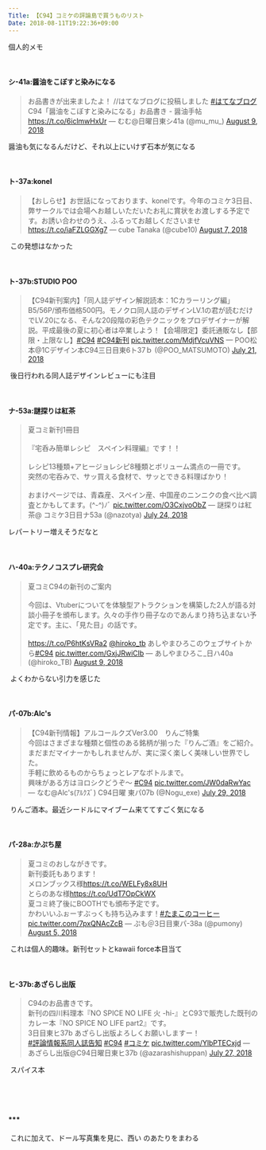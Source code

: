 ```yaml
---
Title: 【C94】コミケの評論島で買うものリスト
Date: 2018-08-11T19:22:36+09:00
---
```



個人的メモ

 
<h4>シ-41a:醤油をこぼすと染みになる</h4>
<blockquote class="twitter-tweet" data-lang="HASH(0xb625bd0)">
<p dir="ltr" lang="ja">お品書きが出来ましたよ！ //はてなブログに投稿しました <a href="https://twitter.com/hashtag/%E3%81%AF%E3%81%A6%E3%81%AA%E3%83%96%E3%83%AD%E3%82%B0?src=hash&amp;ref_src=twsrc%5Etfw">#はてなブログ</a><br />C94「醤油をこぼすと染みになる」お品書き - 醤油手帖<a href="https://t.co/6iclmwHxUr">https://t.co/6iclmwHxUr</a>
— むむ@日曜日東シ41a (@mu_mu_) <a href="https://twitter.com/mu_mu_/status/1027389086917484544?ref_src=twsrc%5Etfw">August 9, 2018</a></blockquote>


<script async="" src="https://platform.twitter.com/widgets.js" charset="utf-8"></script>


醤油も気になるんだけど、それ以上にいけず石本が気になる 

 
<h4>ト-37a:konel</h4>
<blockquote class="twitter-tweet" data-lang="HASH(0xbec0bf0)">
<p dir="ltr" lang="ja">【おしらせ】お世話になっております、konelです。今年のコミケ3日目、弊サークルでは会場へお越しいただいたお礼に賞状をお渡しする予定です。お誘い合わせのうえ、ふるってお越しくださいませ <a href="https://t.co/iaFZLGGXg7">https://t.co/iaFZLGGXg7</a>
— cube Tanaka (@cube10) <a href="https://twitter.com/cube10/status/1026800081687597056?ref_src=twsrc%5Etfw">August 7, 2018</a></blockquote>


<script async="" src="https://platform.twitter.com/widgets.js" charset="utf-8"></script>


 この発想はなかった

 
<h4>ト-37b:STUDIO POO</h4>
<blockquote class="twitter-tweet" data-lang="HASH(0xd55dcb8)">
<p dir="ltr" lang="ja">【C94新刊案内】「同人誌デザイン解説読本：1Cカラーリング編」B5/56P/頒布価格500円。モノクロ同人誌のデザインLV.1の君が読むだけでLV.20になる、そんな20段階の彩色テクニックをプロデザイナーが解説。平成最後の夏に初心者は卒業しよう！【会場限定】委託通販なし【部限・上限なし】<a href="https://twitter.com/hashtag/C94?src=hash&amp;ref_src=twsrc%5Etfw">#C94</a> <a href="https://twitter.com/hashtag/C94%E6%96%B0%E5%88%8A?src=hash&amp;ref_src=twsrc%5Etfw">#C94新刊</a> <a href="https://t.co/MdjfVcuVNS">pic.twitter.com/MdjfVcuVNS</a>
— POO松本@1Cデザイン本C94三日目東6ト37ｂ (@POO_MATSUMOTO) <a href="https://twitter.com/POO_MATSUMOTO/status/1020618887891640320?ref_src=twsrc%5Etfw">July 21, 2018</a></blockquote>


<script async="" src="https://platform.twitter.com/widgets.js" charset="utf-8"></script>


 後日行われる同人誌デザインレビューにも注目

 
<h4>ナ-53a:謎探りは紅茶</h4>
<blockquote class="twitter-tweet" data-lang="HASH(0xdd543f0)">
<p dir="ltr" lang="ja">夏コミ新刊1冊目<br /><br />『宅呑み簡単レシピ　スペイン料理編』です！！<br /><br />レシピ13種類+アヒージョレシピ8種類とボリューム満点の一冊です。<br />突然の宅呑みで、サッ買える食材で、サッとできる料理ばかり！<br /><br />おまけページでは、青森産、スペイン産、中国産のニンニクの食べ比べ調査とかもしてます。(^-^)ﾉﾞ <a href="https://t.co/O3CxjvoObZ">pic.twitter.com/O3CxjvoObZ</a>
— 謎探りは紅茶@ コミケ3日目ナ53a (@nazotya) <a href="https://twitter.com/nazotya/status/1021735530151600128?ref_src=twsrc%5Etfw">July 24, 2018</a></blockquote>


<script async="" src="https://platform.twitter.com/widgets.js" charset="utf-8"></script>


レパートリー増えそうだなと

 
<h4>ハ-40a:テクノコスプレ研究会</h4>
<blockquote class="twitter-tweet" data-lang="HASH(0x5b9a148)">
<p dir="ltr" lang="ja">夏コミC94の新刊のご案内<br /><br />今回は、Vtuberについてを体験型アトラクションを構築した2人が語る対談小冊子を頒布します。久々の手作り冊子なのであんまり持ち込まない予定です。主に、「見た目」の話です。<br /><br /> <a href="https://t.co/P6htKsVRa2">https://t.co/P6htKsVRa2</a> <a href="https://twitter.com/hiroko_TB?ref_src=twsrc%5Etfw">@hiroko_tb</a> あしやまひろこのウェブサイトから<a href="https://twitter.com/hashtag/C94?src=hash&amp;ref_src=twsrc%5Etfw">#C94</a> <a href="https://t.co/GxjJRwiClb">pic.twitter.com/GxjJRwiClb</a>
— あしやまひろこ_日ハ40a (@hiroko_TB) <a href="https://twitter.com/hiroko_TB/status/1027671749314244608?ref_src=twsrc%5Etfw">August 9, 2018</a></blockquote>


<script async="" src="https://platform.twitter.com/widgets.js" charset="utf-8"></script>


 よくわからない引力を感じた

 
<h4>パ-07b:Alc's</h4>
<blockquote class="twitter-tweet" data-lang="HASH(0xb9a30f0)">
<p dir="ltr" lang="ja">【C94新刊情報】アルコールクズVer3.00　りんご特集<br />今回はさまざまな種類と個性のある銘柄が揃った『りんご酒』をご紹介。<br />まだまだマイナーかもしれませんが、実に深く楽しく美味しい世界でした。<br />手軽に飲めるものからちょっとレアなボトルまで。<br />興味がある方はヨロシクどうぞ～ <a href="https://twitter.com/hashtag/C94?src=hash&amp;ref_src=twsrc%5Etfw">#C94</a> <a href="https://t.co/JW0daRwYac">pic.twitter.com/JW0daRwYac</a>
— なむ@Alc's(ｱﾙｸｽﾞ) C94日曜 東パ07b (@Nogu_exe) <a href="https://twitter.com/Nogu_exe/status/1023422357812043776?ref_src=twsrc%5Etfw">July 29, 2018</a></blockquote>


<script async="" src="https://platform.twitter.com/widgets.js" charset="utf-8"></script>


 りんご酒本。最近シードルにマイブーム来ててすごく気になる

 
<h4>パ-28a:かぷち屋</h4>
<blockquote class="twitter-tweet" data-lang="HASH(0xbb25ae8)">
<p dir="ltr" lang="ja">夏コミのおしながきです。<br />新刊委託もあります！<br />メロンブックス様<a href="https://t.co/WELFy8x8UH">https://t.co/WELFy8x8UH</a><br />とらのあな様<a href="https://t.co/UdT7OpCkWX">https://t.co/UdT7OpCkWX</a><br />夏コミ終了後にBOOTHでも頒布予定です。<br />かわいいふぉーすぶっくも持ち込みます！<a href="https://twitter.com/hashtag/%E3%81%9F%E3%81%BE%E3%81%93%E3%81%AE%E3%82%B3%E3%83%BC%E3%83%92%E3%83%BC?src=hash&amp;ref_src=twsrc%5Etfw">#たまこのコーヒー</a> <a href="https://t.co/7pxQNAcZcB">pic.twitter.com/7pxQNAcZcB</a>
— ぷも＠3日目東パ-38a (@pumony) <a href="https://twitter.com/pumony/status/1026051078331068416?ref_src=twsrc%5Etfw">August 5, 2018</a></blockquote>


<script async="" src="https://platform.twitter.com/widgets.js" charset="utf-8"></script>


 これは個人的趣味。新刊セットとkawaii force本目当て

 
<h4>ヒ-37b:あざらし出版</h4>
<blockquote class="twitter-tweet" data-lang="HASH(0xbe38988)">
<p dir="ltr" lang="ja">C94のお品書きです。 <br />新刊の四川料理本『NO SPICE NO LIFE 火 -hi-』とC93で販売した既刊のカレー本『NO SPICE NO LIFE part2』です。<br />3日目東ヒ37b あざらし出版よろしくお願いしますー！<br /> <a href="https://twitter.com/hashtag/%E8%A9%95%E8%AB%96%E6%83%85%E5%A0%B1%E7%B3%BB%E5%90%8C%E4%BA%BA%E8%AA%8C%E5%91%8A%E7%9F%A5?src=hash&amp;ref_src=twsrc%5Etfw">#評論情報系同人誌告知</a> <a href="https://twitter.com/hashtag/C94?src=hash&amp;ref_src=twsrc%5Etfw">#C94</a> <a href="https://twitter.com/hashtag/%E3%82%B3%E3%83%9F%E3%82%B1?src=hash&amp;ref_src=twsrc%5Etfw">#コミケ</a> <a href="https://t.co/YlbPTECxjd">pic.twitter.com/YlbPTECxjd</a>
— あざらし出版@C94日曜日東ヒ37b (@azarashishuppan) <a href="https://twitter.com/azarashishuppan/status/1022878772582727681?ref_src=twsrc%5Etfw">July 27, 2018</a></blockquote>


<script async="" src="https://platform.twitter.com/widgets.js" charset="utf-8"></script>


 スパイス本

 

 
<h4>***</h4>

 これに加えて、ドール写真集を見に、西い のあたりをまわる

 

 
